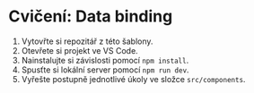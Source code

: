 # Cvičení: Data binding

1. Vytovřte si repozitář z této šablony.
1. Otevřete si projekt ve VS Code.
1. Nainstalujte si závislosti pomocí `npm install`.
1. Spusťte si lokální server pomocí `npm run dev`.
1. Vyřešte postupně jednotlivé úkoly ve složce `src/components`.
